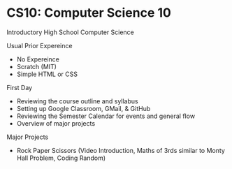 # CS10: Computer Science 10
Introductory High School Computer Science

Usual Prior Expereince
- No Expereince
- Scratch (MIT)
- Simple HTML or CSS

First Day
- Reviewing the course outline and syllabus
- Setting up Google Classroom, GMail, & GitHub
- Reviewing the Semester Calendar for events and general flow
- Overview of major projects

Major Projects
- Rock Paper Scissors (Video Introduction, Maths of 3rds similar to Monty Hall Problem, Coding Random)
